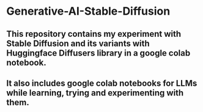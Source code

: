 # Generative-AI-Stable-Diffusion

## This repository contains my experiment with Stable Diffusion and its variants with Huggingface Diffusers library in a google colab notebook.
## It also includes google colab notebooks for LLMs while learning, trying and experimenting with them.  

